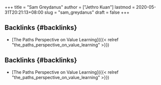 +++
title = "Sam Greydanus"
author = ["Jethro Kuan"]
lastmod = 2020-05-31T20:21:13+08:00
slug = "sam_greydanus"
draft = false
+++

## Backlinks {#backlinks}

- [The Paths Perspective on Value Learning]({{< relref "the_paths_perspective_on_value_learning" >}})

## Backlinks {#backlinks}

- [The Paths Perspective on Value Learning]({{< relref "the_paths_perspective_on_value_learning" >}})
